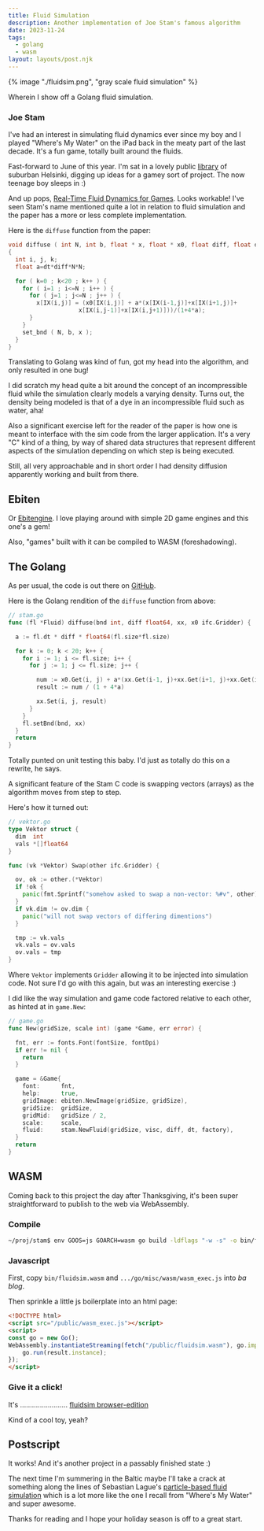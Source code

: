 ```yaml
---
title: Fluid Simulation
description: Another implementation of Joe Stam's famous algorithm
date: 2023-11-24
tags:
  - golang
  - wasm
layout: layouts/post.njk
---
```


{% image "./fluidsim.png", "gray scale fluid simulation" %}

Wherein I show off a Golang fluid simulation.

### Joe Stam

I've had an interest in simulating fluid dynamics ever since my boy and I played "Where's My Water" on the iPad back in the meaty part of the last decade.
It's a fun game, totally built around the fluids.

Fast-forward to June of this year.
I'm sat in a lovely public [library](https://www.openstreetmap.org/#map=18/60.23118/24.93314) of suburban Helsinki, digging up ideas for a gamey sort of project.
The now teenage boy sleeps in :)

And up pops, [Real-Time Fluid Dynamics for Games](http://graphics.cs.cmu.edu/nsp/course/15-464/Fall09/papers/StamFluidforGames.pdf).
Looks workable!  I've seen Stam's name mentioned quite a lot in relation to fluid simulation and the paper has a more or less complete implementation.

Here is the `diffuse` function from the paper:

```c
void diffuse ( int N, int b, float * x, float * x0, float diff, float dt )
{
  int i, j, k;
  float a=dt*diff*N*N;

  for ( k=0 ; k<20 ; k++ ) {
    for ( i=1 ; i<=N ; i++ ) {
      for ( j=1 ; j<=N ; j++ ) {
        x[IX(i,j)] = (x0[IX(i,j)] + a*(x[IX(i-1,j)]+x[IX(i+1,j)]+
                    x[IX(i,j-1)]+x[IX(i,j+1)]))/(1+4*a);
      }
    }
    set_bnd ( N, b, x );
  }
}
```

Translating to Golang was kind of fun, got my head into the algorithm, and only resulted in one bug!

I did scratch my head quite a bit around the concept of an incompressible fluid while the simulation clearly models a varying density.
Turns out, the density being modeled is that of a dye in an incompressible fluid such as water, aha!

Also a significant exercise left for the reader of the paper is how one is meant to interface with the sim code from the larger application.
It's a very "C" kind of a thing, by way of shared data structures that represent different aspects of the simulation depending on which step is being executed.

Still, all very approachable and in short order I had density diffusion apparently working and built from there.

## Ebiten

Or [Ebitengine](https://ebitengine.org/).  I love playing around with simple 2D game engines and this one's a gem!

Also, "games" built with it can be compiled to WASM (foreshadowing). 

## The Golang

As per usual, the code is out there on [GitHub](https://github.com/clarktrimble/stam).


Here is the Golang rendition of the `diffuse` function from above:

```go
// stam.go
func (fl *Fluid) diffuse(bnd int, diff float64, xx, x0 ifc.Gridder) {

  a := fl.dt * diff * float64(fl.size*fl.size)

  for k := 0; k < 20; k++ {
    for i := 1; i <= fl.size; i++ {
      for j := 1; j <= fl.size; j++ {

        num := x0.Get(i, j) + a*(xx.Get(i-1, j)+xx.Get(i+1, j)+xx.Get(i, j-1)+xx.Get(i, j+1))
        result := num / (1 + 4*a)

        xx.Set(i, j, result)
      }
    }
    fl.setBnd(bnd, xx)
  }
  return
}
```

Totally punted on unit testing this baby.
I'd just as totally do this on a rewrite, he says.

A significant feature of the Stam C code is swapping vectors (arrays) as the algorithm moves from step to step.

Here's how it turned out:

```go
// vektor.go
type Vektor struct {
  dim  int
  vals *[]float64
}

func (vk *Vektor) Swap(other ifc.Gridder) {

  ov, ok := other.(*Vektor)
  if !ok {
    panic(fmt.Sprintf("somehow asked to swap a non-vector: %#v", other))
  }
  if vk.dim != ov.dim {
    panic("will not swap vectors of differing dimentions")
  }

  tmp := vk.vals
  vk.vals = ov.vals
  ov.vals = tmp
}
```

Where `Vektor` implements `Gridder` allowing it to be injected into simulation code.
Not sure I'd go with this again, but was an interesting exercise :)

I did like the way simulation and game code factored relative to each other, as hinted at in `game.New`:

```go
// game.go
func New(gridSize, scale int) (game *Game, err error) {

  fnt, err := fonts.Font(fontSize, fontDpi)
  if err != nil {
    return
  }

  game = &Game{
    font:      fnt,
    help:      true,
    gridImage: ebiten.NewImage(gridSize, gridSize),
    gridSize:  gridSize,
    gridMid:   gridSize / 2,
    scale:     scale,
    fluid:     stam.NewFluid(gridSize, visc, diff, dt, factory),
  }
  return
}
```


## WASM

Coming back to this project the day after Thanksgiving, it's been super straightforward to publish to the web via WebAssembly.

### Compile

```bash
~/proj/stam$ env GOOS=js GOARCH=wasm go build -ldflags "-w -s" -o bin/fluidsim.wasm cmd/fluidsim/main.go
```

### Javascript

First, copy `bin/fluidsim.wasm` and `.../go/misc/wasm/wasm_exec.js` into _ba blog_.

Then sprinkle a little js boilerplate into an html page:

```html
<!DOCTYPE html>
<script src="/public/wasm_exec.js"></script>
<script>
const go = new Go();
WebAssembly.instantiateStreaming(fetch("/public/fluidsim.wasm"), go.importObject).then(result => {
    go.run(result.instance);
});
</script>
```

### Give it a click!

It's ........................ [fluidsim browser-edition](/pdf/main.html)

Kind of a cool toy, yeah?

## Postscript

It works! And it's another project in a passably finished state :)

The next time I'm summering in the Baltic maybe I'll take a crack at something along the lines of Sebastian Lague's [particle-based fluid simulation](https://github.com/SebLague/Fluid-Sim) which is a lot more like the one I recall from "Where's My Water" and super awesome.

Thanks for reading and I hope your holiday season is off to a great start.
